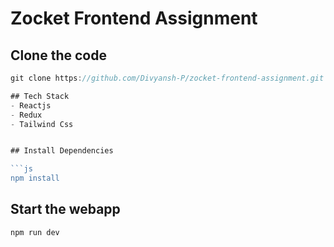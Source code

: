 # Zocket Frontend Assignment

## Clone the code 
```js 
git clone https://github.com/Divyansh-P/zocket-frontend-assignment.git ```

## Tech Stack
- Reactjs
- Redux
- Tailwind Css


## Install Dependencies

```js
npm install
```

## Start the webapp
```js
npm run dev
```


